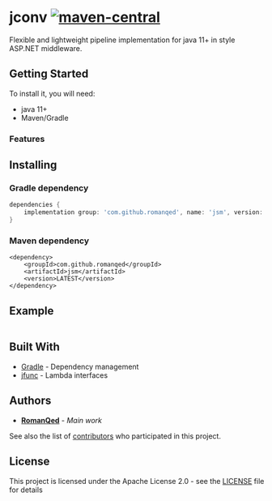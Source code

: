 # jconv [![maven-central](https://img.shields.io/maven-central/v/com.github.romanqed/jconv?color=blue)](https://repo1.maven.org/maven2/com/github/romanqed/jconv/)

Flexible and lightweight pipeline implementation for java 11+ in style ASP.NET middleware.

## Getting Started

To install it, you will need:

* java 11+
* Maven/Gradle

### Features

## Installing

### Gradle dependency

```Groovy
dependencies {
    implementation group: 'com.github.romanqed', name: 'jsm', version: 'LATEST'
}
```

### Maven dependency

```
<dependency>
    <groupId>com.github.romanqed</groupId>
    <artifactId>jsm</artifactId>
    <version>LATEST</version>
</dependency>
```

## Example

```Java
```

## Built With

* [Gradle](https://gradle.org) - Dependency management
* [jfunc](https://github.com/RomanQed/jfunc) - Lambda interfaces

## Authors

* **[RomanQed](https://github.com/RomanQed)** - *Main work*

See also the list of [contributors](https://github.com/RomanQed/jsm/contributors)
who participated in this project.

## License

This project is licensed under the Apache License 2.0 - see the [LICENSE](LICENSE) file for details
